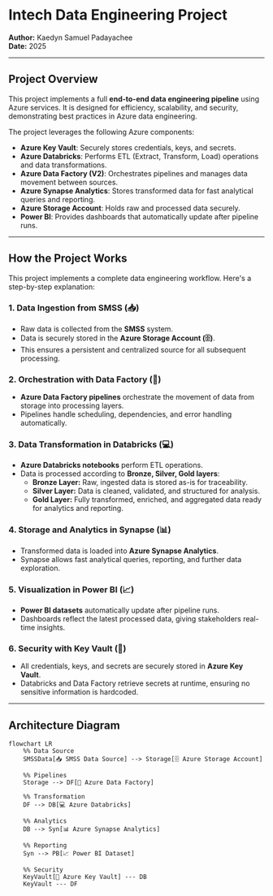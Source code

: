 # Intech Data Engineering Project

**Author:** Kaedyn Samuel Padayachee  
**Date:** 2025  

---

## Project Overview

This project implements a full **end-to-end data engineering pipeline** using Azure services. It is designed for efficiency, scalability, and security, demonstrating best practices in Azure data engineering.

The project leverages the following Azure components:

- **Azure Key Vault**: Securely stores credentials, keys, and secrets.  
- **Azure Databricks**: Performs ETL (Extract, Transform, Load) operations and data transformations.  
- **Azure Data Factory (V2)**: Orchestrates pipelines and manages data movement between sources.  
- **Azure Synapse Analytics**: Stores transformed data for fast analytical queries and reporting.  
- **Azure Storage Account**: Holds raw and processed data securely.  
- **Power BI**: Provides dashboards that automatically update after pipeline runs.  

---

## How the Project Works

This project implements a complete data engineering workflow. Here's a step-by-step explanation:

### 1. Data Ingestion from SMSS (📥)
- Raw data is collected from the **SMSS** system.  
- Data is securely stored in the **Azure Storage Account (🗄️)**.  
- This ensures a persistent and centralized source for all subsequent processing.

### 2. Orchestration with Data Factory (🔄)
- **Azure Data Factory pipelines** orchestrate the movement of data from storage into processing layers.  
- Pipelines handle scheduling, dependencies, and error handling automatically.

### 3. Data Transformation in Databricks (💻)
- **Azure Databricks notebooks** perform ETL operations.  
- Data is processed according to **Bronze, Silver, Gold layers**:  
  - **Bronze Layer:** Raw, ingested data is stored as-is for traceability.  
  - **Silver Layer:** Data is cleaned, validated, and structured for analysis.  
  - **Gold Layer:** Fully transformed, enriched, and aggregated data ready for analytics and reporting.

### 4. Storage and Analytics in Synapse (📊)
- Transformed data is loaded into **Azure Synapse Analytics**.  
- Synapse allows fast analytical queries, reporting, and further data exploration.

### 5. Visualization in Power BI (📈)
- **Power BI datasets** automatically update after pipeline runs.  
- Dashboards reflect the latest processed data, giving stakeholders real-time insights.

### 6. Security with Key Vault (🔑)
- All credentials, keys, and secrets are securely stored in **Azure Key Vault**.  
- Databricks and Data Factory retrieve secrets at runtime, ensuring no sensitive information is hardcoded.

---

## Architecture Diagram

```mermaid
flowchart LR
    %% Data Source
    SMSSData[📥 SMSS Data Source] --> Storage[🗄️ Azure Storage Account]

    %% Pipelines
    Storage --> DF[🔄 Azure Data Factory]

    %% Transformation
    DF --> DB[💻 Azure Databricks]

    %% Analytics
    DB --> Syn[📊 Azure Synapse Analytics]

    %% Reporting
    Syn --> PB[📈 Power BI Dataset]

    %% Security
    KeyVault[🔑 Azure Key Vault] --- DB
    KeyVault --- DF


